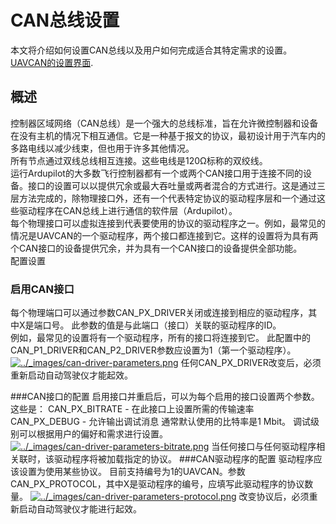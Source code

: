 # CAN总线设置

本文将介绍如何设置CAN总线以及用户如何完成适合其特定需求的设置。  
[UAVCAN的设置界面](http://ardupilot.org/plane/docs/common-uavcan-setup-advanced.html#common-uavcan-setup-advanced).

## 概述

控制器区域网络（CAN总线）是一个强大的总线标准，旨在允许微控制器和设备在没有主机的情况下相互通信。它是一种基于报文的协议，最初设计用于汽车内的多路电线以减少线束，但也用于许多其他情况。  
所有节点通过双线总线相互连接。这些电线是120Ω标称的双绞线。  
运行Ardupilot的大多数飞行控制器都有一个或两个CAN接口用于连接不同的设备。接口的设置可以以提供冗余或最大吞吐量或两者混合的方式进行。这是通过三层方法完成的，除物理接口外，还有一个代表特定协议的驱动程序层和一个通过这些驱动程序在CAN总线上进行通信的软件层（Ardupilot）。  
每个物理接口可以虚拟连接到代表要使用的协议的驱动程序之一。例如，最常见的情况是UAVCAN的一个驱动程序，两个接口都连接到它。这样的设置将为具有两个CAN接口的设备提供冗余，并为具有一个CAN接口的设备提供全部功能。  
配置设置

### 启用CAN接口

每个物理端口可以通过参数CAN\_PX\_DRIVER关闭或连接到相应的驱动程序，其中X是端口号。 此参数的值是与此端口（接口）关联的驱动程序的ID。  
例如，最常见的设置将有一个驱动程序，所有的接口将连接到它。 此配置中的CAN\_P1\_DRIVER和CAN\_P2\_DRIVER参数应设置为1（第一个驱动程序）。
[![](http://ardupilot.org/plane/_images/can-driver-parameters.png "../\_images/can-driver-parameters.png")](http://ardupilot.org/plane/_images/can-driver-parameters.png)
任何CAN_PX_DRIVER改变后，必须重新启动自动驾驶仪才能起效。

###CAN接口的配置
启用接口并重启后，可以为每个启用的接口设置两个参数。
这些是：
CAN_PX_BITRATE - 在此接口上设置所需的传输速率
CAN_PX_DEBUG - 允许输出调试消息
通常默认使用的比特率是1 Mbit。 调试级别可以根据用户的偏好和需求进行设置。
[![](http://ardupilot.org/plane/_images/can-driver-parameters-bitrate.png "../\_images/can-driver-parameters-bitrate.png")](http://ardupilot.org/plane/_images/can-driver-parameters-bitrate.png)
当任何接口与任何驱动程序相关联时，该驱动程序将被加载指定的协议。
###CAN驱动程序的配置
驱动程序应该设置为使用某些协议。 目前支持编号为1的UAVCAN。参数CAN_PX_PROTOCOL，其中X是驱动程序的编号，应填写此驱动程序的协议数量。
[![](http://ardupilot.org/plane/_images/can-driver-parameters-protocol.png "../\_images/can-driver-parameters-protocol.png")](http://ardupilot.org/plane/_images/can-driver-parameters-bitrate.png)
改变协议后，必须重新启动自动驾驶仪才能进行起效。


  


